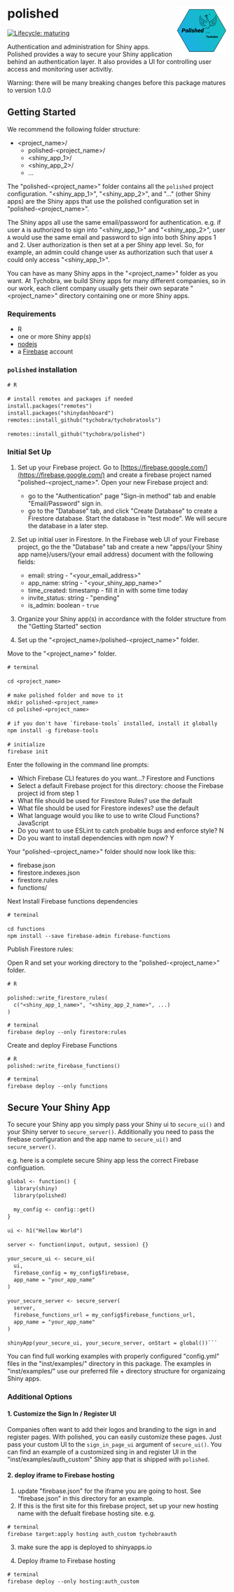 # polished <img src="img/polished_hex.png" align="right" width="120" />

[![Lifecycle:
maturing](https://img.shields.io/badge/lifecycle-maturing-blue.svg)](https://www.tidyverse.org/lifecycle/#maturing)

Authentication and administration for Shiny apps.  Polished provides a way to secure your Shiny application behind an authentication layer.  It also provides a UI for controlling user access and monitoring user activitiy. 

Warning: there will be many breaking changes before this package matures to version 1.0.0

## Getting Started

We recommend the following folder structure:

- <project_name>/
   - polished-<project_name>/
   - <shiny_app_1>/
   - <shiny_app_2>/
   - ...

The "polished-<project_name>" folder contains all the `polished` project configuration.  "<shiny_app_1>", "<shiny_app_2>", and "..." (other Shiny apps) are the Shiny apps that use the polished configuration set in "polished-<project_name>".

The Shiny apps all use the same email/password for authentication.  e.g. if user `A` is authorized to sign into "<shiny_app_1>" and "<shiny_app_2>", user `A` would use the same email and password to sign into both Shiny apps 1 and 2.  User authorization is then set at a per Shiny app level.  So, for example, an admin could change user `A`s authorization such that user `A` could only access "<shiny_app_1>". 

You can have as many Shiny apps in the "<project_name>" folder as you want.  At Tychobra, we build Shiny apps for many different companies, so in our work, each client company usually gets their own separate "<project_name>" directory containing one or more Shiny apps.  

### Requirements

- R
- one or more Shiny app(s)
- [nodejs](https://nodejs.org/en/)
- a [Firebase](https://firebase.google.com/) account

### `polished` installation

```
# R

# install remotes and packages if needed
install.packages("remotes") 
install.packages("shinydashboard")
remotes::install_github("tychobra/tychobratools")

remotes::install_github("tychobra/polished")
```

### Initial Set Up

1. Set up your Firebase project. Go to [https://firebase.google.com/](https://firebase.google.com/) and create a firebase project named "polished-<project_name>".  Open your new Firebase project and:
   - go to the "Authentication" page "Sign-in method" tab and enable "Email/Password" sign in.
   - go to the "Database" tab, and click "Create Database" to create a Firestore database.  Start the database in "test mode".  We will secure the database in a later step.

2. Set up initial user in Firestore.  In the Firebase web UI of your Firebase project, go the the "Database" tab and create a new "apps/{your Shiny app name}/users/{your email address} document with the following fields:
   - email: string - "<your_email_address>"
   - app_name: string - "<your_shiny_app_name>"
   - time_created: timestamp - fill it in with some time today
   - invite_status: string - "pending"
   - is_admin: boolean - `true`

3. Organize your Shiny app(s) in accordance with the folder structure from the "Getting Started" section

4. Set up the "<project_name>/polished-<project_name>" folder.

Move to the "<project_name>" folder.

```
# terminal

cd <project_name>

# make polished folder and move to it
mkdir polished-<project_name> 
cd polished-<project_name>

# if you don't have `firebase-tools` installed, install it globally
npm install -g firebase-tools

# initialize 
firebase init
```

Enter the following in the command line prompts:
 - Which Firebase CLI features do you want...? Firestore and Functions
 - Select a default Firebase project for this directory: choose the Firebase project id from step 1
 - What file should be used for Firestore Rules? use the default
 - What file should be used for Firestore indexes? use the default
 - What language would you like to use to write Cloud Functions? JavaScript
 - Do you want to use ESLint to catch probable bugs and enforce style? N
 - Do you want to install dependencies with npm now? Y

Your "polished-<project_name>" folder should now look like this:
 - firebase.json
 - firestore.indexes.json
 - firestore.rules
 - functions/
 
Next Install Firebase functions dependencies 

```
# terminal

cd functions
npm install --save firebase-admin firebase-functions
```

Publish Firestore rules:

Open R and set your working directory to the "polished-<project_name>" folder.

```
# R

polished::write_firestore_rules(
  c("<shiny_app_1_name>", "<shiny_app_2_name>", ...)
)
```

```
# terminal
firebase deploy --only firestore:rules
```

Create and deploy Firebase Functions

```
# R
polished::write_firebase_functions()
```

```
# terminal
firebase deploy --only functions
```

## Secure Your Shiny App

To secure your Shiny app you simply pass your Shiny ui to `secure_ui()` and your Shiny server to `secure_server()`.  Additionally you need to pass the firebase configuration and the app name to `secure_ui()` and `secure_server()`.    

e.g. here is a complete secure Shiny app less the correct Firebase configuation.

```
global <- function() {
  library(shiny)
  library(polished)
  
  my_config <- config::get()
}

ui <- h1("Hellow World")

server <- function(input, output, session) {}

your_secure_ui <- secure_ui(
  ui,
  firebase_config = my_config$firebase,
  app_name = "your_app_name"
)

your_secure_server <- secure_server(
  server,
  firebase_functions_url = my_config$firebase_functions_url,
  app_name = "your_app_name"
)

shinyApp(your_secure_ui, your_secure_server, onStart = global())```
```

You can find full working examples with properly configured "config.yml" files in the "inst/examples/" directory in this package.  The examples in "inst/examples/" use our preferred file + directory structure for organizaing Shiny apps.

### Additional Options

#### 1. Customize the Sign In / Register UI

Companies often want to add their logos and branding to the sign in and register pages.  With polished, you can easily customize these pages.  Just pass your custom UI to the `sign_in_page_ui` argument of `secure_ui()`.  You can find an example of a customized sing in and register UI in the "inst/examples/auth_custom" Shiny app that is shipped with `polished`.

#### 2. deploy iframe to Firebase hosting

1. update "firebase.json" for the iframe you are going to host.  See "firebase.json" in this
directory for an example. 
2. If this is the first site for this firebase project, set up your new hosting name with the
defualt firebase hosting site.  e.g.

```
# terminal
firebase target:apply hosting auth_custom tychobraauth
```

3. make sure the app is deployed to shinyapps.io

4.  Deploy iframe to Firebase hosting

```
# terminal
firebase deploy --only hosting:auth_custom
```
